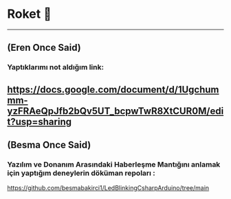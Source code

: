 # Roket 🚀
----
(Eren Once Said)
---
### Yaptıklarımı not aldığım link:  
https://docs.google.com/document/d/1Ugchummm-yzFRAeQpJfb2bQv5UT_bcpwTwR8XtCUR0M/edit?usp=sharing
-------
(Besma Once Said)
---
### Yazılım ve Donanım Arasındaki Haberleşme Mantığını anlamak için yaptığım deneylerin döküman repoları :  
https://github.com/besmabakirci1/LedBlinkingCsharpArduino/tree/main
